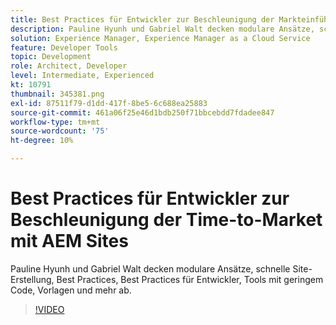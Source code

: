 ```yaml
---
title: Best Practices für Entwickler zur Beschleunigung der Markteinführungszeit
description: Pauline Hyunh und Gabriel Walt decken modulare Ansätze, schnelle Site-Erstellung , Best Practices für Entwickler, Tools mit geringem Code, Vorlagen und mehr ab. (Sollte zwischen 60 und 160 Zeichen lang sein, beträgt aber 177 Zeichen)
solution: Experience Manager, Experience Manager as a Cloud Service
feature: Developer Tools
topic: Development
role: Architect, Developer
level: Intermediate, Experienced
kt: 10791
thumbnail: 345381.png
exl-id: 87511f79-d1dd-417f-8be5-6c688ea25883
source-git-commit: 461a06f25e46d1bdb250f71bbcebdd7fdadee847
workflow-type: tm+mt
source-wordcount: '75'
ht-degree: 10%

---
```



# Best Practices für Entwickler zur Beschleunigung der Time-to-Market mit AEM Sites

Pauline Hyunh und Gabriel Walt decken modulare Ansätze, schnelle Site-Erstellung, Best Practices, Best Practices für Entwickler, Tools mit geringem Code, Vorlagen und mehr ab.

>[!VIDEO](https://video.tv.adobe.com/v/345381/?quality=12&learn=on)
